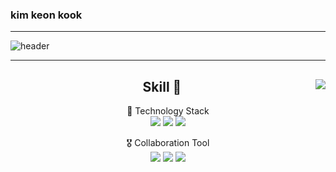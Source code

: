 ### kim keon kook
----

 ![header](https://capsule-render.vercel.app/api?type=soft&color=DBFFC4&text=To&nbsp;Become&nbsp;a&nbsp;Data&nbsp;Scientist&fontAlignY=45&fontSize=40&height=150&animation=blink&desc=I'm%20constantly%20studying%20for%20my%20dream&descAlignY=70&fontColor=auto)

----


<!-- # Interest 👀
- NLP
 -->

<div align="center">
 <img align="right"src="https://github-readme-stats.vercel.app/api?username=chorokdong&show_icons=true&theme=graywhite">

 ## Skill 💍
 🏅 Technology Stack  
 <img src="https://img.shields.io/badge/Python-3776AB?style=flat&logo=Python&logoColor=white"/> <img src="https://img.shields.io/badge/PyTorch-EE4C2C?style=flat&logo=PyTorch&logoColor=white"/> <img src="https://img.shields.io/badge/TensorFlow-FF6F00?style=flat&logo=TensorFlow&logoColor=white"/>

 🎖️ Collaboration Tool  
 <img src="https://img.shields.io/badge/Notion-000000?style=flat&logo=Notion&logoColor=white"/> <img src="https://img.shields.io/badge/Slack-4a154b?style=flat&logo=Slack&logoColor=white"/> <img src="https://img.shields.io/badge/GitHub-f05032?style=flat&logo=GitHub&logoColor=white"/>
</div>


 <!-- 
 <img src="https://img.shields.io/badge/NumPy-013243?style=flat&logo=NumPy&logoColor=white"/>
 <img src="https://img.shields.io/badge/pandas-150458?style=flat&logo=pandas&logoColor=white"/>
 <img src="https://img.shields.io/badge/Selenium-43b02a?style=flat&logo=Selenium&logoColor=white"/>
 <img src="https://img.shields.io/badge/Streamlit-ff4b4b?style=flat&logo=Streamlit&logoColor=white"/> 
 -->
 
<!--  https://github.com/kyechan99/capsule-render#fontsize -->
